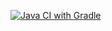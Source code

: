 [![Java CI with Gradle](https://github.com/Timofey-Green/api/actions/workflows/gradle.yml/badge.svg)](https://github.com/Timofey-Green/api/actions/workflows/gradle.yml)